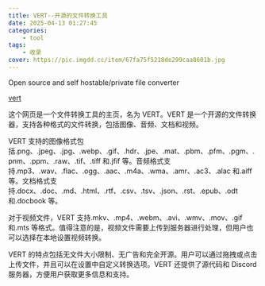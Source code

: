 ```yaml
---
title: VERT--开源的文件转换工具
date: 2025-04-13 01:27:45
categories: 
    - tool
tags: 
    - 收录
cover: https://pic.imgdd.cc/item/67fa75f5218de299caa8601b.jpg
---
```



Open source and self hostable/private file converter 

[vert](https://vert.sh/)

这个网页是一个文件转换工具的主页，名为 VERT。VERT 是一个开源的文件转换器，支持各种格式的文件转换，包括图像、音频、文档和视频。

VERT 支持的图像格式包括.png、.jpeg、.jpg、.webp、.gif、.hdr、.jpe、.mat、.pbm、.pfm、.pgm、.pnm、.ppm、.raw、.tif、.tiff 和.jfif 等。音频格式支持.mp3、.wav、.flac、.ogg、.aac、.m4a、.wma、.amr、.ac3、.alac 和.aiff 等。文档格式支持.docx、.doc、.md、.html、.rtf、.csv、.tsv、.json、.rst、.epub、.odt 和.docbook 等。

对于视频文件，VERT 支持.mkv、.mp4、.webm、.avi、.wmv、.mov、.gif 和.mts 等格式。值得注意的是，视频文件需要上传到服务器进行处理，但用户也可以选择在本地设置视频转换。

VERT 的特点包括无文件大小限制、无广告和完全开源。用户可以通过拖拽或点击上传文件，并且可以在设置中自定义转换选项。VERT 还提供了源代码和 Discord 服务器，方便用户获取更多信息和支持。
